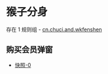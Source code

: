 # 猴子分身

存在 1 规则组 - [cn.chuci.and.wkfenshen](/src/apps/cn.chuci.and.wkfenshen.ts)

## 购买会员弹窗

- [快照-0](https://gkd-kit.gitee.io/import/13226988)
